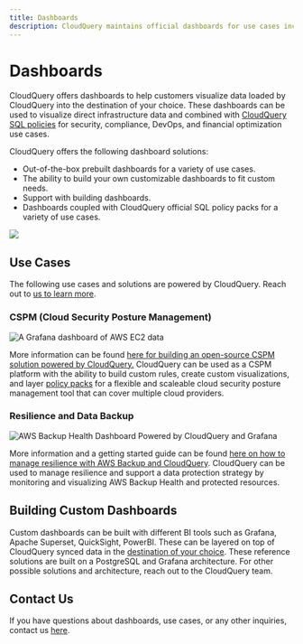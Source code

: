 ```yaml
---
title: Dashboards
description: CloudQuery maintains official dashboards for use cases including security, compliance, engineering, and cost that can enable visualization and management of resources.
---
```

# Dashboards

CloudQuery offers dashboards to help customers visualize data loaded by CloudQuery into the destination of your choice.  These dashboards can be used to visualize direct infrastructure data and combined with [CloudQuery SQL policies](/docs/core-concepts/policies) for security, compliance, DevOps, and financial optimization use cases. 

CloudQuery offers the following dashboard solutions:
* Out-of-the-box prebuilt dashboards for a variety of use cases.
* The ability to build your own customizable dashboards to fit custom needs.
* Support with building dashboards.
* Dashboards coupled with CloudQuery official SQL policy packs for a variety of use cases.

![](/images/blog/open-source-cspm/image0.png)

## Use Cases

The following use cases and solutions are powered by CloudQuery.  Reach out to [us to learn more](/pricing).

### CSPM (Cloud Security Posture Management)

![A Grafana dashboard of AWS EC2 data](/images/blog/open-source-cloud-asset-inventory-with-cloudquery-and-grafana/image1.png)

More information can be found [here for building an open-source CSPM solution powered by CloudQuery.](/solutions/open-source-cspm)  CloudQuery can be used as a CSPM platform with the ability to build custom rules, create custom visualizations, and layer [policy packs](/docs/core-concepts/policies) for a flexible and scaleable cloud security posture management tool that can cover multiple cloud providers.

### Resilience and Data Backup

![AWS Backup Health Dashboard Powered by CloudQuery and Grafana](/images/how-to-guides/manage-resilience-with-aws-backup/backuphealthdashboard.png)

More information and a getting started guide can be found [here on how to manage resilience with AWS Backup and CloudQuery](/how-to-guides/manage-resilience-with-aws-backup).  CloudQuery can be used to manage resilience and support a data protection strategy by monitoring and visualizing AWS Backup Health and protected resources.  

## Building Custom Dashboards

Custom dashboards can be built with different BI tools such as Grafana, Apache Superset, QuickSight, PowerBI.  These can be layered on top of CloudQuery synced data in the [destination of your choice](/docs/plugins/destinations/overview).  These reference solutions are built on a PostgreSQL and Grafana architecture.  For other possible solutions and architecture, reach out to the CloudQuery team.

## Contact Us

If you have questions about dashboards, use cases, or any other inquiries, contact us [here](/pricing).